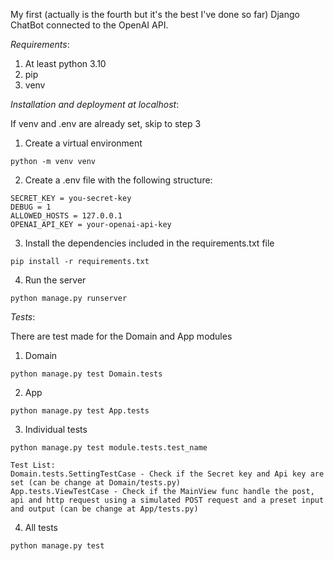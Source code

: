 My first (actually is the fourth but it's the best I've done so far) Django ChatBot connected to the OpenAI API.

*Requirements*:

1. At least python 3.10
2. pip
3. venv


*Installation and deployment at localhost*:

If venv and .env are already set, skip to step 3

1. Create a virtual environment

`python -m venv venv`

2. Create a .env file with the following structure:
```
SECRET_KEY = you-secret-key
DEBUG = 1
ALLOWED_HOSTS = 127.0.0.1
OPENAI_API_KEY = your-openai-api-key
```

3. Install the dependencies included in the requirements.txt file

`pip install -r requirements.txt`

4. Run the server

`python manage.py runserver`


*Tests*:

There are test made for the Domain and App modules

1. Domain

`python manage.py test Domain.tests`

2. App

`python manage.py test App.tests`

3. Individual tests

`python manage.py test module.tests.test_name`

    Test List:
    Domain.tests.SettingTestCase - Check if the Secret key and Api key are set (can be change at Domain/tests.py)
    App.tests.ViewTestCase - Check if the MainView func handle the post, api and http request using a simulated POST request and a preset input and output (can be change at App/tests.py)

4. All tests

`python manage.py test`